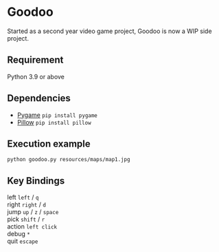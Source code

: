 # Goodoo

Started as a second year video game project, Goodoo is now a WIP side project.

## Requirement

Python 3.9 or above

## Dependencies

- [Pygame](https://pypi.org/project/pygame/) ```pip install pygame```
- [Pillow](https://pythonexamples.org/python-pillow-read-image/) ```pip install pillow```

## Execution example

```python goodoo.py resources/maps/map1.jpg```

## Key Bindings

left  ```left``` / ```q```<br/>
right ```right``` / ```d```<br/>
jump ```up``` / ```z``` / ```space```<br/>
pick ```shift``` / ```r```<br/>
action ```left click```<br/>
debug ```*```<br/>
quit ```escape```<br/>
